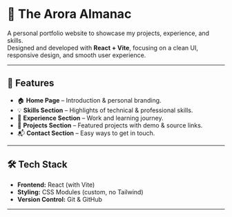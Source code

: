 # 🌟 The Arora Almanac

A personal portfolio website to showcase my projects, experience, and skills.  
Designed and developed with **React + Vite**, focusing on a clean UI, responsive design, and smooth user experience.  

---

## 🚀 Features
- 🏠 **Home Page** – Introduction & personal branding.  
- 💡 **Skills Section** – Highlights of technical & professional skills.  
- 💼 **Experience Section** – Work and learning journey.  
- 📂 **Projects Section** – Featured projects with demo & source links.  
- 📬 **Contact Section** – Easy ways to get in touch.  

---

## 🛠️ Tech Stack
- **Frontend:** React (with Vite)  
- **Styling:** CSS Modules (custom, no Tailwind)  
- **Version Control:** Git & GitHub  

---
